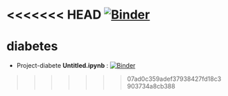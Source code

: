 <<<<<<< HEAD
[![Binder](https://mybinder.org/badge_logo.svg)](https://mybinder.org/v2/gh/mayssa25/diabetes/main?labpath=Untitled.ipynb)
=======
# diabetes

* Project-diabete **Untitled.ipynb** : [![Binder](https://mybinder.org/badge_logo.svg)](https://hub.gke2.mybinder.org/user/mayssa25-diabetes-2jos6pmc/doc/workspaces/auto-h/tree/Untitled.ipynb)



>>>>>>> 07ad0c359adef37938427fd18c3903734a8cb388
